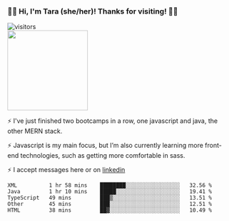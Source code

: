 ### 👋🏾 Hi, I'm Tara (she/her)! Thanks for visiting! 👋🏾
![visitors](https://visitor-badge.glitch.me/badge?page_id=qualmless)
<BR>
<img height="180em" src="https://github-readme-stats.vercel.app/api?username=qualmless&show_icons=true&hide_border=true&&count_private=true&include_all_commits=true" />

⚡️ I've just finished two bootcamps in a row, one javascript and java, the other MERN stack. 

⚡️ Javascript is my main focus, but I’m also currently learning more front-end technologies, such as getting more comfortable in sass. 

⚡️ I accept messages here or on <a href="https://www.linkedin.com/in/tarajdunmore/">linkedin</a>

<!--START_SECTION:waka-->
```text
XML          1 hr 58 mins    ████████░░░░░░░░░░░░░░░░░   32.56 % 
Java         1 hr 10 mins    █████░░░░░░░░░░░░░░░░░░░░   19.41 % 
TypeScript   49 mins         ███▒░░░░░░░░░░░░░░░░░░░░░   13.51 % 
Other        45 mins         ███░░░░░░░░░░░░░░░░░░░░░░   12.51 % 
HTML         38 mins         ██▓░░░░░░░░░░░░░░░░░░░░░░   10.49 % 
```
<!--END_SECTION:waka-->

<!--
**qualmless/qualmless** is a ✨ _special_ ✨ repository because its `README.md` (this file) appears on your GitHub profile.

Here are some ideas to get you started:
- 🔭 I’m currently working on ...
- 👯 I’m looking to collaborate on ...
- 🤔 I’m looking for help with ...
- 💬 Ask me about ...
- 📫 How to reach me: ...
- ⚡ Fun fact: ...
-->

